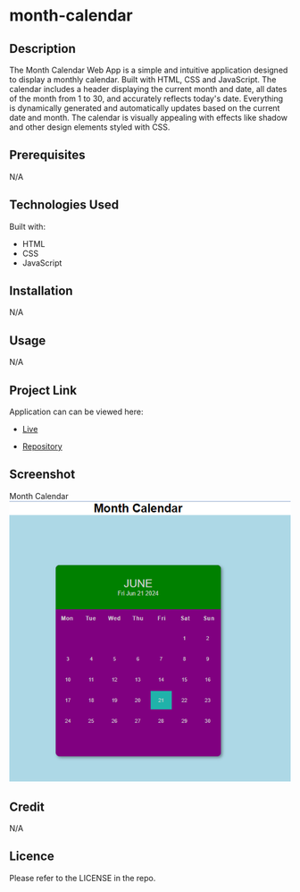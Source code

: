 # month-calendar

## Description
The Month Calendar Web App is a simple and intuitive application designed to display a monthly calendar. Built with HTML, CSS and JavaScript. The calendar includes a header displaying the current month and date, all dates of the month from 1 to 30, and accurately reflects today's date. Everything is dynamically generated and automatically updates based on the current date and month. The calendar is visually appealing with effects like shadow and other design elements styled with CSS.

## Prerequisites
N/A

## Technologies Used
Built with:
* HTML
* CSS
* JavaScript

## Installation
N/A

## Usage
N/A

## Project Link
Application can can be viewed here: 
* [Live](https://yvonnesarah.github.io/month-calendar/)

* [Repository](https://github.com/yvonnesarah/month-calendar)

## Screenshot
Month Calendar
![Screenshot](assets/images/month-calendar.png "Month calculator")

## Credit
N/A

## Licence
Please refer to the LICENSE in the repo.